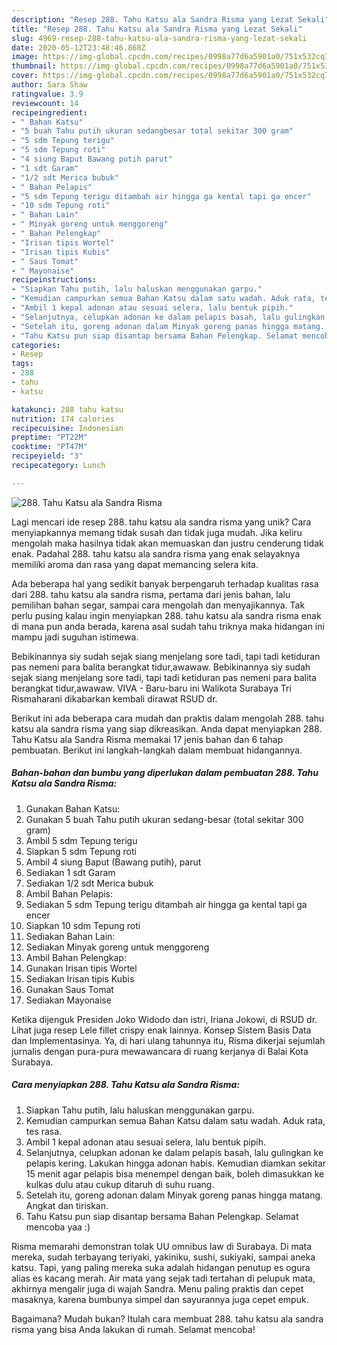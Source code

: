 ```yaml
---
description: "Resep 288. Tahu Katsu ala Sandra Risma yang Lezat Sekali"
title: "Resep 288. Tahu Katsu ala Sandra Risma yang Lezat Sekali"
slug: 4969-resep-288-tahu-katsu-ala-sandra-risma-yang-lezat-sekali
date: 2020-05-12T23:48:46.868Z
image: https://img-global.cpcdn.com/recipes/0998a77d6a5901a0/751x532cq70/288-tahu-katsu-ala-sandra-risma-foto-resep-utama.jpg
thumbnail: https://img-global.cpcdn.com/recipes/0998a77d6a5901a0/751x532cq70/288-tahu-katsu-ala-sandra-risma-foto-resep-utama.jpg
cover: https://img-global.cpcdn.com/recipes/0998a77d6a5901a0/751x532cq70/288-tahu-katsu-ala-sandra-risma-foto-resep-utama.jpg
author: Sara Shaw
ratingvalue: 3.9
reviewcount: 14
recipeingredient:
- " Bahan Katsu"
- "5 buah Tahu putih ukuran sedangbesar total sekitar 300 gram"
- "5 sdm Tepung terigu"
- "5 sdm Tepung roti"
- "4 siung Baput Bawang putih parut"
- "1 sdt Garam"
- "1/2 sdt Merica bubuk"
- " Bahan Pelapis"
- "5 sdm Tepung terigu ditambah air hingga ga kental tapi ga encer"
- "10 sdm Tepung roti"
- " Bahan Lain"
- " Minyak goreng untuk menggoreng"
- " Bahan Pelengkap"
- "Irisan tipis Wortel"
- "Irisan tipis Kubis"
- " Saus Tomat"
- " Mayonaise"
recipeinstructions:
- "Siapkan Tahu putih, lalu haluskan menggunakan garpu."
- "Kemudian campurkan semua Bahan Katsu dalam satu wadah. Aduk rata, tes rasa."
- "Ambil 1 kepal adonan atau sesuai selera, lalu bentuk pipih."
- "Selanjutnya, celupkan adonan ke dalam pelapis basah, lalu gulingkan ke pelapis kering. Lakukan hingga adonan habis. Kemudian diamkan sekitar 15 menit agar pelapis bisa menempel dengan baik, boleh dimasukkan ke kulkas dulu atau cukup ditaruh di suhu ruang."
- "Setelah itu, goreng adonan dalam Minyak goreng panas hingga matang. Angkat dan tiriskan."
- "Tahu Katsu pun siap disantap bersama Bahan Pelengkap. Selamat mencoba yaa :)"
categories:
- Resep
tags:
- 288
- tahu
- katsu

katakunci: 288 tahu katsu 
nutrition: 174 calories
recipecuisine: Indonesian
preptime: "PT22M"
cooktime: "PT47M"
recipeyield: "3"
recipecategory: Lunch

---
```



![288. Tahu Katsu ala Sandra Risma](https://img-global.cpcdn.com/recipes/0998a77d6a5901a0/751x532cq70/288-tahu-katsu-ala-sandra-risma-foto-resep-utama.jpg)

Lagi mencari ide resep 288. tahu katsu ala sandra risma yang unik? Cara menyiapkannya memang tidak susah dan tidak juga mudah. Jika keliru mengolah maka hasilnya tidak akan memuaskan dan justru cenderung tidak enak. Padahal 288. tahu katsu ala sandra risma yang enak selayaknya memiliki aroma dan rasa yang dapat memancing selera kita.

Ada beberapa hal yang sedikit banyak berpengaruh terhadap kualitas rasa dari 288. tahu katsu ala sandra risma, pertama dari jenis bahan, lalu pemilihan bahan segar, sampai cara mengolah dan menyajikannya. Tak perlu pusing kalau ingin menyiapkan 288. tahu katsu ala sandra risma enak di mana pun anda berada, karena asal sudah tahu triknya maka hidangan ini mampu jadi suguhan istimewa.

Bebikinannya siy sudah sejak siang menjelang sore tadi, tapi tadi ketiduran pas nemeni para balita berangkat tidur,awawaw. Bebikinannya siy sudah sejak siang menjelang sore tadi, tapi tadi ketiduran pas nemeni para balita berangkat tidur,awawaw. VIVA - Baru-baru ini Walikota Surabaya Tri Rismaharani dikabarkan kembali dirawat RSUD dr.


Berikut ini ada beberapa cara mudah dan praktis dalam mengolah 288. tahu katsu ala sandra risma yang siap dikreasikan. Anda dapat menyiapkan 288. Tahu Katsu ala Sandra Risma memakai 17 jenis bahan dan 6 tahap pembuatan. Berikut ini langkah-langkah dalam membuat hidangannya.

<!--inarticleads1-->

##### Bahan-bahan dan bumbu yang diperlukan dalam pembuatan 288. Tahu Katsu ala Sandra Risma:

1. Gunakan  Bahan Katsu:
1. Gunakan 5 buah Tahu putih ukuran sedang-besar (total sekitar 300 gram)
1. Ambil 5 sdm Tepung terigu
1. Siapkan 5 sdm Tepung roti
1. Ambil 4 siung Baput (Bawang putih), parut
1. Sediakan 1 sdt Garam
1. Sediakan 1/2 sdt Merica bubuk
1. Ambil  Bahan Pelapis:
1. Sediakan 5 sdm Tepung terigu ditambah air hingga ga kental tapi ga encer
1. Siapkan 10 sdm Tepung roti
1. Sediakan  Bahan Lain:
1. Sediakan  Minyak goreng untuk menggoreng
1. Ambil  Bahan Pelengkap:
1. Gunakan Irisan tipis Wortel
1. Sediakan Irisan tipis Kubis
1. Gunakan  Saus Tomat
1. Sediakan  Mayonaise


Ketika dijenguk Presiden Joko Widodo dan istri, Iriana Jokowi, di RSUD dr. Lihat juga resep Lele fillet crispy enak lainnya. Konsep Sistem Basis Data dan Implementasinya. Ya, di hari ulang tahunnya itu, Risma dikerjai sejumlah jurnalis dengan pura-pura mewawancara di ruang kerjanya di Balai Kota Surabaya. 

<!--inarticleads2-->

##### Cara menyiapkan 288. Tahu Katsu ala Sandra Risma:

1. Siapkan Tahu putih, lalu haluskan menggunakan garpu.
1. Kemudian campurkan semua Bahan Katsu dalam satu wadah. Aduk rata, tes rasa.
1. Ambil 1 kepal adonan atau sesuai selera, lalu bentuk pipih.
1. Selanjutnya, celupkan adonan ke dalam pelapis basah, lalu gulingkan ke pelapis kering. Lakukan hingga adonan habis. Kemudian diamkan sekitar 15 menit agar pelapis bisa menempel dengan baik, boleh dimasukkan ke kulkas dulu atau cukup ditaruh di suhu ruang.
1. Setelah itu, goreng adonan dalam Minyak goreng panas hingga matang. Angkat dan tiriskan.
1. Tahu Katsu pun siap disantap bersama Bahan Pelengkap. Selamat mencoba yaa :)


Risma memarahi demonstran tolak UU omnibus law di Surabaya. Di mata mereka, sudah terbayang teriyaki, yakiniku, sushi, sukiyaki, sampai aneka katsu. Tapi, yang paling mereka suka adalah hidangan penutup es ogura alias es kacang merah. Air mata yang sejak tadi tertahan di pelupuk mata, akhirnya mengalir juga di wajah Sandra. Menu paling praktis dan cepet masaknya, karena bumbunya simpel dan sayurannya juga cepet empuk. 

Bagaimana? Mudah bukan? Itulah cara membuat 288. tahu katsu ala sandra risma yang bisa Anda lakukan di rumah. Selamat mencoba!
